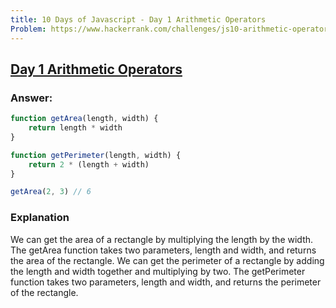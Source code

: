 ```yaml
---
title: 10 Days of Javascript - Day 1 Arithmetic Operators
Problem: https://www.hackerrank.com/challenges/js10-arithmetic-operators/problem?isFullScreen=true
---
```


## [Day 1 Arithmetic Operators](https://www.hackerrank.com/challenges/js10-arithmetic-operators/problem?isFullScreen=true)

### **Answer:**

```js
function getArea(length, width) {
	return length * width
}

function getPerimeter(length, width) {
	return 2 * (length + width)
}

getArea(2, 3) // 6
```

### **Explanation**

We can get the area of a rectangle by multiplying the length by the width. The getArea function takes two parameters, length and width, and returns the area of the rectangle. We can get the perimeter of a rectangle by adding the length and width together and multiplying by two. The getPerimeter function takes two parameters, length and width, and returns the perimeter of the rectangle.
